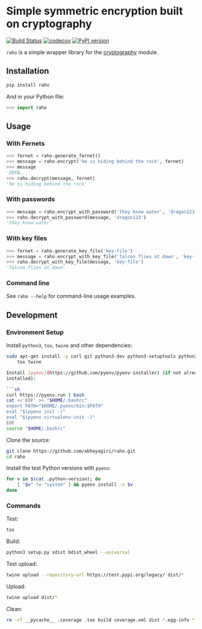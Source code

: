 # Simple symmetric encryption built on cryptography

[![Build Status](https://travis-ci.org/abhayagiri/raho.svg?branch=master)](https://travis-ci.org/abhayagiri/raho)
[![codecov](https://codecov.io/gh/abhayagiri/raho/branch/master/graph/badge.svg)](https://codecov.io/gh/abhayagiri/raho)
[![PyPI version](https://badge.fury.io/py/raho.svg)](https://pypi.org/project/raho/)

`raho` is a simple wrapper library for the
[cryptography](https://cryptography.io/) module.

## Installation

```sh
pip install raho
```

And in your Python file:

```python
>>> import raho

```

## Usage

### With Fernets

```python
>>> fernet = raho.generate_fernet()
>>> message = raho.encrypt('he is hiding behind the rock', fernet)
>>> message
'Z0FB...'
>>> raho.decrypt(message, fernet)
'he is hiding behind the rock'

```

### With passwords

```python
>>> message = raho.encrypt_with_password('they know water', 'dragon123')
>>> raho.decrypt_with_password(message, 'dragon123')
'they know water'

```

### With key files

```python
>>> fernet = raho.generate_key_file('key-file')
>>> message = raho.encrypt_with_key_file('falcon flies at dawn', 'key-file')
>>> raho.decrypt_with_key_file(message, 'key-file')
'falcon flies at dawn'

```

### Command line

See `raho --help` for command-line usage examples.

## Development

### Environment Setup

Install `python3`, `tox`, `twine` and other dependencies:

```sh
sudo apt-get install -y curl git python3-dev python3-setuptools python3-wheel \
    tox twine

Install [pyenv](https://github.com/pyenv/pyenv-installer) (if not already
installed):

```sh
curl https://pyenv.run | bash
cat <<'EOF' >> "$HOME/.bashrc"
export PATH="$HOME/.pyenv/bin:$PATH"
eval "$(pyenv init -)"
eval "$(pyenv virtualenv-init -)"
EOF
source "$HOME/.bashrc"
```

Clone the source:

```sh
git clone https://github.com/abhayagiri/raho.git
cd raho
```

Install the test Python versions with `pyenv`:

```sh
for v in $(cat .python-version); do
    [ "$v" != "system" ] && pyenv install -s $v
done
```

### Commands

Test:

```sh
tox
```

Build:

```sh
python3 setup.py sdist bdist_wheel --universal
```

Test upload:

```sh
twine upload --repository-url https://test.pypi.org/legacy/ dist/*
```

Upload:

```sh
twine upload dist/*
```

Clean:

```sh
rm -rf __pycache__ .coverage .tox build coverage.xml dist *.egg-info *.pyc
```
